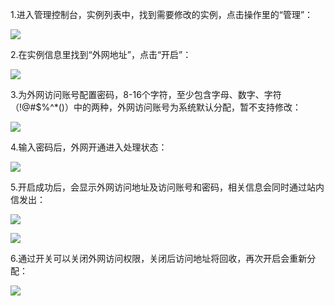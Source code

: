 1.进入管理控制台，实例列表中，找到需要修改的实例，点击操作里的“管理”：

![](//mccdn.qcloud.com/img56825925da077.png)

2.在实例信息里找到“外网地址”，点击“开启”：

![](//mccdn.qcloud.com/img5682595c5d4e7.png)

3.为外网访问账号配置密码，8-16个字符，至少包含字母、数字、字符（!@#$%^*()）中的两种，外网访问账号为系统默认分配，暂不支持修改：

![](//mccdn.qcloud.com/img56825964bf4e6.png)

4.输入密码后，外网开通进入处理状态：

![](//mccdn.qcloud.com/img5682596b1222d.png)

5.开启成功后，会显示外网访问地址及访问账号和密码，相关信息会同时通过站内信发出：

![](//mccdn.qcloud.com/img568259720d52d.png)

![](//mccdn.qcloud.com/img5682597c603ca.png)


6.通过开关可以关闭外网访问权限，关闭后访问地址将回收，再次开启会重新分配：

![](//mccdn.qcloud.com/img5682598beba65.png)